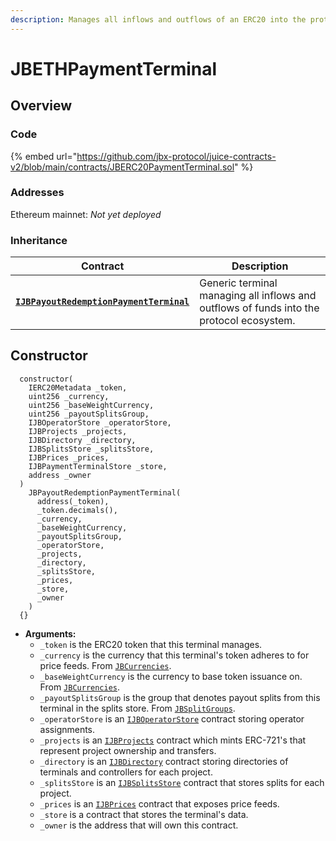 ```yaml
---
description: Manages all inflows and outflows of an ERC20 into the protocol ecosystem.
---
```


# JBETHPaymentTerminal

## Overview

### Code

{% embed url="https://github.com/jbx-protocol/juice-contracts-v2/blob/main/contracts/JBERC20PaymentTerminal.sol" %}

### **Addresses**

Ethereum mainnet: _Not yet deployed_

### **Inheritance**

| Contract                                             | Description                                                                                                                              |
| ------------------------------------------------ | ---------------------------------------------------------------------------------------------------------------------------------------- |
| [**`IJBPayoutRedemptionPaymentTerminal`**](../../../interfaces/ijbpayoutredemptionpaymentterminal.md) | Generic terminal managing all inflows and outflows of funds into the protocol ecosystem. |

## Constructor

```solidity
  constructor(
    IERC20Metadata _token,
    uint256 _currency,
    uint256 _baseWeightCurrency,
    uint256 _payoutSplitsGroup,
    IJBOperatorStore _operatorStore,
    IJBProjects _projects,
    IJBDirectory _directory,
    IJBSplitsStore _splitsStore,
    IJBPrices _prices,
    IJBPaymentTerminalStore _store,
    address _owner
  )
    JBPayoutRedemptionPaymentTerminal(
      address(_token),
      _token.decimals(),
      _currency,
      _baseWeightCurrency,
      _payoutSplitsGroup,
      _operatorStore,
      _projects,
      _directory,
      _splitsStore,
      _prices,
      _store,
      _owner
    )
  {}
```

* **Arguments:**
  * `_token` is the ERC20 token that this terminal manages.
  * `_currency` is the currency that this terminal's token adheres to for price feeds. From [`JBCurrencies`](../../../libraries/jbcurrencies.md).
  * `_baseWeightCurrency` is the currency to base token issuance on. From [`JBCurrencies`](../../../libraries/jbcurrencies.md).
  * `_payoutSplitsGroup` is the group that denotes payout splits from this terminal in the splits store. From [`JBSplitGroups`](../../../libraries/jbsplitsgroups.md).
  * `_operatorStore` is an [`IJBOperatorStore`](../../../interfaces/ijboperatorstore.md) contract storing operator assignments.
  * `_projects` is an [`IJBProjects`](../../../interfaces/ijbprojects.md) contract which mints ERC-721's that represent project ownership and transfers.
  * `_directory` is an [`IJBDirectory`](../../../interfaces/ijbdirectory.md) contract storing directories of terminals and controllers for each project.
  * `_splitsStore` is an [`IJBSplitsStore`](../../../interfaces/ijbsplitsstore/) contract that stores splits for each project.
  * `_prices` is an [`IJBPrices`](../../../interfaces/ijbprices.md) contract that exposes price feeds.
  * `_store` is a contract that stores the terminal's data.
  * `_owner` is the address that will own this contract.
